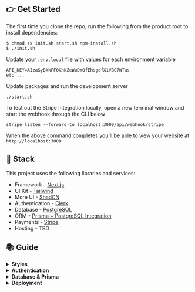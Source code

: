
## 👉 Get Started
The first time you clone the repo, run the following from the product root to install dependencies:
```
$ chmod +x init.sh start.sh npm-install.sh
$ ./init.sh
```

Update your `.env.local` file with values for each environment variable
```
API_KEY=AIzaSyBkkFF0XhNZeWuDmOfEhsgdfX1VBG7WTas
etc ...
```

Update packages and run the development server
```
./start.sh
```

To test out the Stripe Integration locally, open a new terminal window and start the webhook through the CLI below
```
stripe listen --forward-to localhost:3000/api/webhook/stripe
```

When the above command completes you'll be able to view your website at `http://localhost:3000`

## 🥞 Stack
This project uses the following libraries and services:
- Framework - [Next.js](https://nextjs.org)
- UI Kit - [Tailwind](https://tailwindcss.com)
- More UI - [ShadCN](https://ui.shadcn.com/)
- Authentication - [Clerk](https://clerk.com/)
- Database - [PostgreSQL](https://www.postgresql.org/)
- ORM - [Prisma + PostgreSQL Integration](https://www.prisma.io/docs/orm/overview/databases/postgresql)
- Payments - [Stripe](https://stripe.com)
- Hosting - TBD

## 📚 Guide

<details>
  <summary>
    <b>Styles</b>
  </summary>
  <p>
  Theme for the site created from <a href=https://ui.shadcn.com/themes> ShadCN Themes</a>

  Styles are applied within each component using Tailwind classes. You can customize your Tailwind colors, breakpoints, and other high-level values in
    <code>tailwind.config.js</code>
    (<a href="https://tailwindcss.com/docs/configuration">docs</a>).
  You can add new global classes in <code>src/styles/global.css</code> (<a href="https://tailwindcss.com/docs/adding-custom-styles#adding-component-classes">docs</a>). Your template contains Tailwind components designed by <a href="https://tailkit.com">Tailkit</a>. You can find a larger selection of nicely designed components at <a href="https://tailkit.com">tailkit.com</a>. 
  </p>
</details>

<details>
<summary><b>Authentication</b></summary>
<p>
  This project uses <a href="https://clerk.com/">Clerk</a> and includes Google, Apple and traditional Email + Password signin options.
</p>
</details>

<details>
<summary><b>Database & Prisma</b></summary>
<p>
  This project uses <a href="https://www.postgresql.org/">PostgreSQL</a> with <a href="https://www.prisma.io/">Prisma ORM</a> for type-safe database operations.

  <h4>🔄 Common Prisma Workflows:</h4>

  <b>When you change the schema (prisma/schema.prisma):</b>
  <pre><code># 1. Create and apply migration
npm run migrate:postgres-dev

# 2. Generate TypeScript types
npx prisma generate</code></pre>

  <b>Alternative approaches:</b>
  <pre><code># Quick development (no migration files)
npx prisma db push

# Production deployment (existing migrations only)
npm run migrate:postgres</code></pre>

  <b>When you get TypeScript errors after schema changes:</b>
  <pre><code>npx prisma generate</code></pre>

  <b>View your database (GUI):</b>
  <pre><code>npx prisma studio</code></pre>

  <b>Reset database (development only - deletes all data!):</b>
  <pre><code>npm run migrate:postgres-reset</code></pre>

  <b>Deploy to production:</b>
  <pre><code>npm run migrate:postgres</code></pre>

  <h4>📝 Typical Development Flow:</h4>
  <ol>
    <li>Edit <code>prisma/schema.prisma</code> (add/modify models)</li>
    <li>Run <code>npm run migrate:postgres-dev</code> (creates migration + applies to DB)</li>
    <li>Run <code>npx prisma generate</code> (updates TypeScript types)</li>
    <li>Update your code to use new fields/models</li>
  </ol>

  <h4>❓ When Do You Need Migrations?</h4>
  <p><b>Simple Rule:</b> Did you change <code>schema.prisma</code>? → Need migration</p>
  
  <b>✅ Migration Needed:</b>
  <ul>
    <li>Adding new fields to models</li>
    <li>Changing field types (Int → Decimal)</li>
    <li>Adding new models/tables</li>
    <li>Changing relationships</li>
    <li>Renaming or deleting fields</li>
  </ul>

  <b>❌ No Migration Needed:</b>
  <ul>
    <li>Just reading/writing data</li>
    <li>Code-only changes (functions, logic)</li>
    <li>Environment variable changes</li>
    <li>UI/styling updates</li>
  </ul>

  <h4>🔍 What Migrations Do:</h4>
  <p>Migrations create SQL files that update your database structure to match your schema. They ensure your database and code stay in sync across different environments and team members.</p>

  <h4>🔄 Migration Commands Explained:</h4>
  
  <b>prisma migrate dev</b> (Development)
  <ul>
    <li>✅ Creates new migration files</li>
    <li>✅ Applies migrations to local database</li>
    <li>⚠️ Resets database if conflicts occur</li>
    <li>🎯 Use: Local development, schema changes</li>
  </ul>

  <b>prisma migrate deploy</b> (Production)
  <ul>
    <li>✅ Applies existing migrations</li>
    <li>❌ Never creates new migrations</li>
    <li>❌ Never resets database</li>
    <li>🎯 Use: Production/staging deployment</li>
  </ul>

  <b>prisma db push</b> (Quick Development)
  <ul>
    <li>✅ Directly pushes schema to database</li>
    <li>❌ No migration files created</li>
    <li>⚠️ Overwrites database structure</li>
    <li>🎯 Use: Quick prototyping, no migration history needed</li>
  </ul>
</p>
</details>

<details>
<summary><b>Deployment</b></summary>
<p>
This project wasn't setup with a specific web host in mind. Please follow the Next.js <a href="https://nextjs.org/docs/deployment">deployment docs</a> to learn how to deploy your project to various hosts.
</p>
</details>